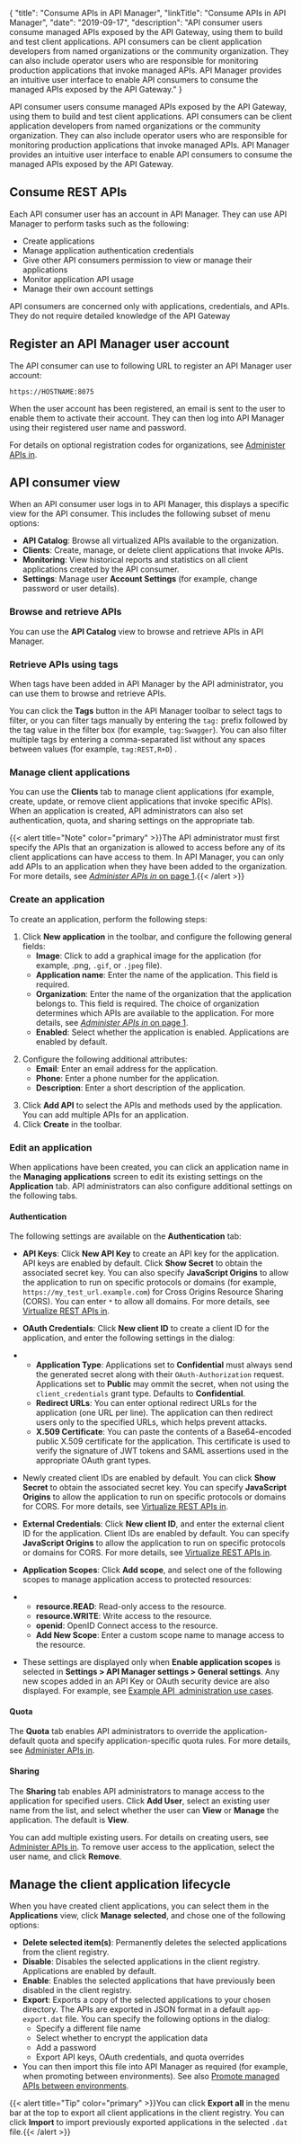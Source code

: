 {
"title": "Consume APIs in API Manager",
"linkTitle": "Consume APIs in API Manager",
"date": "2019-09-17",
"description": "API consumer users consume managed APIs exposed by the API Gateway, using them to build and test client applications. API consumers can be client application developers from named organizations or the community organization. They can also include operator users who are responsible for monitoring production applications that invoke managed APIs. API Manager provides an intuitive user interface to enable API consumers to consume the managed APIs exposed by the API Gateway."
}
﻿

API consumer users consume managed APIs exposed by the API Gateway, using them to build and test client applications. API consumers can be client application developers from named organizations or the community organization. They can also include operator users who are responsible for monitoring production applications that invoke managed APIs. API Manager provides an intuitive user interface to enable API consumers to consume the managed APIs exposed by the API Gateway.

Consume REST APIs
-----------------

Each API consumer user has an account in API Manager. They can use API Manager to perform tasks such as the following:

-   Create applications
-   Manage application authentication credentials
-   Give other API consumers permission to view or manage their applications
-   Monitor application API usage
-   Manage their own account settings

API consumers are concerned only with applications, credentials, and APIs. They do not require detailed knowledge of the API Gateway

Register an API Manager user account
------------------------------------

The API consumer can use to following URL to register an API Manager user account:

    https://HOSTNAME:8075

When the user account has been registered, an email is sent to the user to enable them to activate their account. They can then log into API Manager using their registered user name and password.

For details on optional registration codes for organizations, see [Administer APIs in](api_mgmt_admin.htm).

API consumer view
-----------------

When an API consumer user logs in to API Manager, this displays a specific view for the API consumer. This includes the following subset of menu options:

-   **API Catalog**: Browse all virtualized APIs available to the organization.
-   **Clients**: Create, manage, or delete client applications that invoke APIs.
-   **Monitoring**: View historical reports and statistics on all client applications created by the API consumer.
-   **Settings**: Manage user **Account Settings**
    (for example, change password or user details).

### Browse and retrieve APIs

You can use the **API Catalog**
view to browse and retrieve APIs in API Manager.

### Retrieve APIs using tags

When tags have been added in API Manager by the API administrator, you can use them to browse and retrieve APIs.

You can click the **Tags**
button in the API Manager toolbar to select tags to filter, or you can filter tags manually by entering the `tag:`
prefix followed by the tag value in the filter box (for example, `tag:Swagger`). You can also filter multiple tags by entering a comma-separated list without any spaces between values (for example, `tag:REST,R+D`)
.

### Manage client applications

You can use the **Clients**
tab to manage client applications (for example, create, update, or remove client applications that invoke specific APIs). When an application is created, API administrators can also set authentication, quota, and sharing settings on the appropriate tab.

{{< alert title="Note" color="primary" >}}The API administrator must first specify the APIs that an organization is allowed to access before any of its client applications can have access to them. In API Manager, you can only add APIs to an application when they have been added to the organization. For more details, see [*Administer APIs in* on page 1](api_mgmt_admin.htm).{{< /alert >}}

### Create an application

To create an application, perform the following steps:

1.  Click **New application** in the toolbar, and configure the following general fields:
    -   **Image**: Click to add a graphical image for the application (for example, .png, `.gif`, or `.jpeg` file).
    -   **Application name**: Enter the name of the application. This field is required.
    -   **Organization**: Enter the name of the organization that the application belongs to. This field is required. The choice of organization determines which APIs are available to the application. For more details, see [*Administer APIs in* on page 1](api_mgmt_admin.htm).
    -   **Enabled**: Select whether the application is enabled. Applications are enabled by default.

>

2.  Configure the following additional attributes:
    -   **Email**: Enter an email address for the application.
    -   **Phone**: Enter a phone number for the application.
    -   **Description**: Enter a short description of the application.

<!-- -->

3.  Click **Add API**
    to select the APIs and methods used by the application. You can add multiple APIs for an application.
4.  Click **Create** in the toolbar.

### Edit an application

When applications have been created, you can click an application name in the **Managing applications** screen to edit its existing settings on the **Application** tab. API administrators can also configure additional settings on the following tabs.

#### Authentication

The following settings are available on the **Authentication** tab:

-   **API Keys**: Click **New API Key** to create an API key for the application. API keys are enabled by default. Click **Show Secret** to obtain the associated secret key. You can also specify **JavaScript Origins** to allow the application to run on specific protocols or domains (for example, `https://my_test_url.example.com`) for Cross Origins Resource Sharing (CORS). You can enter `*` to allow all domains. For more details, see [Virtualize REST APIs in](api_mgmt_virtualize_web.htm).
-   **OAuth Credentials**: Click **New client ID** to create a client ID for the application, and enter the following settings in the dialog:
-   -   **Application Type**: Applications set to **Confidential** must always send the generated secret along with their `OAuth-Authorization` request. Applications set to **Public** may ommit the secret, when not using the `client_credentials` grant type. Defaults to **Confidential**.
    -   **Redirect URLs**: You can enter optional redirect URLs for the application (one URL per line). The application can then redirect users only to the specified URLs, which helps prevent attacks.
    -   **X.509 Certificate**: You can paste the contents of a Base64-encoded public X.509 certificate for the application. This certificate is used to verify the signature of JWT tokens and SAML assertions used in the appropriate OAuth grant types.

-   Newly created client IDs are enabled by default. You can click **Show Secret** to obtain the associated secret key. You can specify **JavaScript Origins** to allow the application to run on specific protocols or domains for CORS. For more details, see [Virtualize REST APIs in](api_mgmt_virtualize_web.htm).
-   **External Credentials**: Click **New client ID**, and enter the external client ID for the application. Client IDs are enabled by default. You can specify **JavaScript Origins** to allow the application to run on specific protocols or domains for CORS. For more details, see [Virtualize REST APIs in](api_mgmt_virtualize_web.htm).
-   **Application Scopes**: Click **Add scope**, and select one of the following scopes to manage application access to protected resources:
-   -   **resource.READ**: Read-only access to the resource.
    -   **resource.WRITE**: Write access to the resource.
    -   **openid**: OpenID Connect access to the resource.
    -   **Add New Scope**: Enter a custom scope name to manage access to the resource.

-   These settings
    are displayed only when **Enable application scopes** is selected in
    **Settings > API Manager settings > General settings**.
    Any new scopes added in an API Key or OAuth security device are also displayed. For example, see [Example API 
    administration use cases](api_mgmt_method_authz.htm).

#### Quota

The **Quota** tab enables API administrators to override the application-default quota and specify application-specific quota rules. For more details, see [Administer APIs in](api_mgmt_admin.htm).

#### Sharing

The **Sharing** tab enables API administrators to manage access to the application for specified users. Click **Add User**, select an existing user name from the list, and select whether the user can **View** or **Manage** the application. The default is **View**.

You can add multiple existing users. For details on creating users, see [Administer APIs in](api_mgmt_admin.htm). To remove user access to the application, select the user name, and click **Remove**.

Manage the client application lifecycle
---------------------------------------

When you have created client applications, you can select them in the **Applications**
view, click **Manage selected**, and chose one of the following options:

-   **Delete selected item(s)**: Permanently deletes the selected applications from the client registry.
-   **Disable**: Disables the selected applications in the client registry. Applications are enabled by default.
-   **Enable**: Enables the selected applications that have previously been disabled in the client registry.
-   **Export**: Exports a copy of the selected applications to your chosen directory. The APIs are exported in JSON format in a default `app-export.dat` file. You can specify the following options in the dialog:
    -   Specify a different file name
    -   Select whether to encrypt the application data
    -   Add a password
    -   Export API keys, OAuth credentials, and quota overrides
-   You can then import this file into API Manager as required (for example, when promoting between environments). See also [Promote managed APIs between environments](api_mgmt_promote.htm#Import).

{{< alert title="Tip" color="primary" >}}You can click **Export all** in the menu bar at the top to export all client applications in the client registry. You can click **Import** to import previously exported applications in the selected `.dat` file.{{< /alert >}}

